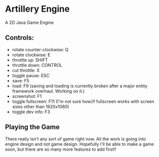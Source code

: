 Artillery Engine
===============
A 2D Java Game Engine

Controls:
---------------

- rotate counter-clockwise: Q
- rotate clockwise: E
- throttle up: SHIFT
- throttle down: CONTROL
- cut throttle: X
- toggle pause: ESC
- save: F5
- load: F9
    (saving and loading is currently broken after a major entity framework overhaul. Working on it.)
- screenshot: F1
- toggle fullscreen: F11
    (I'm not sure how/if fullscreen works with screen sizes other than 1920x1080)
- toggle dev info: F3

Playing the Game
---------------
There really isn't any sort of game right now. All the work is going into engine design and not game design.
Hopefully I'll be able to make a game soon, but there are so many more features to add first!!
